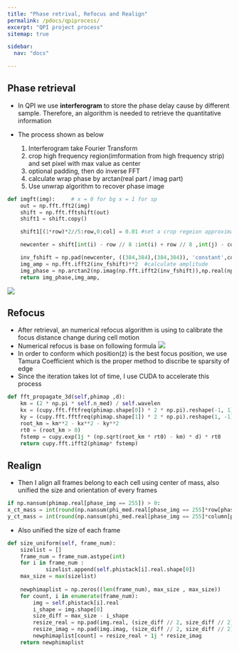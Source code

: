 ```yaml
---
title: "Phase retrival, Refocus and Realign"
permalink: /pdocs/qpiprocess/
excerpt: "QPI project process"
sitemap: true

sidebar:
  nav: "docs"

---
```



## Phase retrieval
- In QPI we use **interferogram** to store the phase delay cause by different sample. Therefore, an algorithm is needed to retrieve the quantitative information

- The process shown as below
    1. Interferogram take Fourier Transform 
    2. crop high frequency region(imformation from high frequency strip) and set pixel with max value as center
    3. optional padding, then do inverse FFT
    4. calculate wrap phase by arctan(real part / imag part) 
    5. Use unwrap algorithm to recover phase image

```python
def imgft(img):     # x = 0 for bg x = 1 for sp
    out = np.fft.fft2(img)
    shift = np.fft.fftshift(out)
    shift1 = shift.copy()

    shift1[(1*row)*2//5:row,0:col] = 0.01 #set a crop regeion approximatly to find max position

    newcenter = shift[int(i) - row // 8 :int(i) + row // 8 ,int(j) - col // 8 :int(j) + col // 8 ]

    inv_fshift = np.pad(newcenter, ((384,384),(384,384)), 'constant',constant_values=0.1)  # reverse fourier
    img_amp = np.fft.ifft2(inv_fshift)**2  #calculate amplitude
    img_phase = np.arctan2(np.imag(np.fft.ifft2(inv_fshift)),np.real(np.fft.ifft2(inv_fshift)))   #calculate phase difference as wrapped image
    return img_phase,img_amp, 
```

![](https://i.imgur.com/Jl3BfmY.png)

## Refocus
- After retrieval, an numerical refocus algorithm is using to calibrate the focus distance change during cell motion
- Numerical refocus is base on following formula
![](https://i.imgur.com/gIP4zmh.png)
- In order to conform which position(z) is the best focus position, we use Tamura Coefficient which is the proper method to discribe te sparsity of edge
- Since the iteration takes lot of time, I use CUDA to accelerate this process 

```python
def fft_propagate_3d(self,phimap ,d):
    km = (2 * np.pi * self.n_med) / self.wavelen
    kx = (cupy.fft.fftfreq(phimap.shape[0]) * 2 * np.pi).reshape(-1, 1)
    ky = (cupy.fft.fftfreq(phimap.shape[1]) * 2 * np.pi).reshape(1, -1)
    root_km = km**2 - kx**2 - ky**2
    rt0 = (root_km > 0)
    fstemp = cupy.exp(1j * (np.sqrt(root_km * rt0) - km) * d) * rt0
    return cupy.fft.ifft2(phimap* fstemp)
```

## Realign
- Then I align all frames belong to each cell using center of mass, also unified the size and orientation of every frames
```python
if np.nansum(phimap.real[phase_img == 255]) > 0:
x_ct_mass = int(round(np.nansum(phi_med.real[phase_img == 255]*row[phase_img == 255])/np.nansum(phi_med.real[phase_img == 255]))) #calculate x coodinate of center of mass
y_ct_mass = int(round(np.nansum(phi_med.real[phase_img == 255]*column[phase_img == 255])/np.nansum(phi_med.real[phase_img == 255]))) #calculate y coodinate of center of mass
```
- Also unified the size of each frame
```python
def size_uniform(self, frame_num):
    sizelist = []
    frame_num = frame_num.astype(int)
    for i in frame_num :
            sizelist.append(self.phistack[i].real.shape[0])
    max_size = max(sizelist)
        
    newphimaplist = np.zeros((len(frame_num), max_size , max_size))
    for count, i in enumerate(frame_num):
        img = self.phistack[i].real
        i_shape = img.shape[0]
        size_diff = max_size - i_shape
        resize_real = np.pad(img.real, (size_diff // 2, size_diff // 2), "constant", constant_values=(0, 0))
        resize_imag = np.pad(img.imag, (size_diff // 2, size_diff // 2), "constant", constant_values=(0, 0))
        newphimaplist[count] = resize_real + 1j * resize_imag
    return newphimaplist
```
